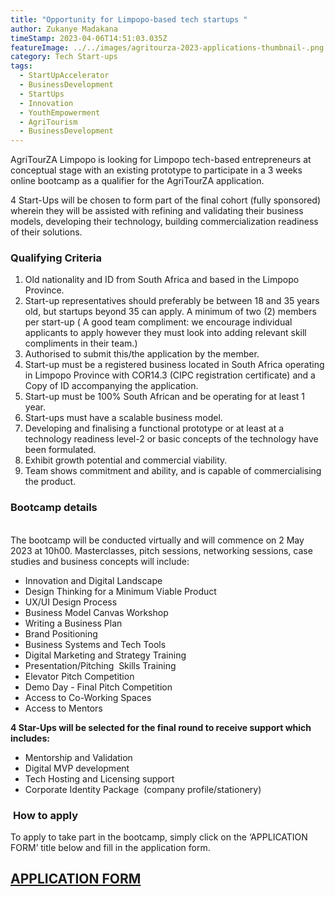 ```yaml
---
title: "Opportunity for Limpopo-based tech startups "
author: Zukanye Madakana
timeStamp: 2023-04-06T14:51:03.035Z
featureImage: ../../images/agritourza-2023-applications-thumbnail-.png
category: Tech Start-ups
tags:
  - StartUpAccelerator
  - BusinessDevelopment
  - StartUps
  - Innovation
  - YouthEmpowerment
  - AgriTourism
  - BusinessDevelopment
---
```

AgriTourZA Limpopo is looking for Limpopo tech-based entrepreneurs at conceptual stage with an existing prototype to participate in a 3 weeks online bootcamp as a qualifier for the AgriTourZA application. 

4 Start-Ups will be chosen to form part of the final cohort (fully sponsored) wherein they will be assisted with refining and validating their business models, developing their technology, building commercialization readiness of their solutions. 

### **Qualifying Criteria**

1. Old nationality and ID from South Africa and based in the Limpopo Province.
2. Start-up representatives should preferably be between 18 and 35 years old, but startups beyond 35 can apply. A minimum of two (2) members per start-up ( A good team compliment: we encourage individual applicants to apply however they must look into adding relevant skill compliments in their team.)
3. Authorised to submit this/the application by the member.
4. Start-up must be a registered business located in South Africa operating in Limpopo Province with COR14.3 (CIPC registration certificate) and a Copy of ID accompanying the application. 
5. Start-up must be 100% South African and be operating for at least 1 year.
6. Start-ups must have a scalable business model.
7. Developing and finalising a functional prototype or at least at a technology readiness level-2 or basic concepts of the technology have been formulated. 
8. Exhibit growth potential and commercial viability.
9. Team shows commitment and ability, and is capable of commercialising the product.

### Bootcamp details

\
The bootcamp will be conducted virtually and will commence on 2 May 2023 at 10h00. Masterclasses, pitch sessions, networking sessions, case studies and business concepts will include:

* Innovation and Digital Landscape
* Design Thinking for a Minimum Viable Product
* UX/UI Design Process
* Business Model Canvas Workshop
* Writing a Business Plan
* Brand Positioning
* Business Systems and Tech Tools
* Digital Marketing and Strategy Training
* Presentation/Pitching  Skills Training
* Elevator Pitch Competition
* Demo Day - Final Pitch Competition
* Access to Co-Working Spaces
* Access to Mentors

**4 Star-Ups will be selected for the final round to receive support which includes:**

* Mentorship and Validation
* Digital MVP development    
* Tech Hosting and Licensing support
* Corporate Identity Package  (company profile/stationery) 

###  **How to apply**

To apply to take part in the bootcamp, simply click on the ‘APPLICATION FORM’ title below and fill in the application form.

## [APPLICATION FORM ](https://docs.google.com/forms/d/1tvNfjROLiS-16ZAtR2rw5FZFTDDnmz9DwT_w27al9K8/edit)